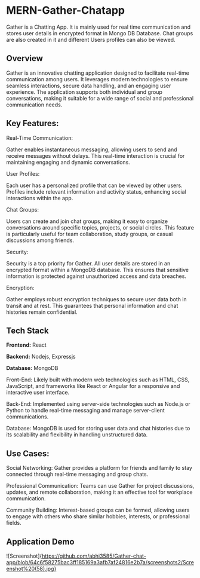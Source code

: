 
# MERN-Gather-Chatapp

Gather is a Chatting App. It is mainly used for real time
 communication and stores user details in encrypted format
 in Mongo DB Database. Chat groups are also created in it
 and different Users profiles can also be viewed.


## Overview

Gather is an innovative chatting application designed to facilitate real-time communication among users. It leverages modern technologies to ensure seamless interactions, secure data handling, and an engaging user experience. The application supports both individual and group conversations, making it suitable for a wide range of social and professional communication needs.

## Key Features:

Real-Time Communication:

Gather enables instantaneous messaging, allowing users to send and receive messages without delays. This real-time interaction is crucial for maintaining engaging and dynamic conversations.

User Profiles:

Each user has a personalized profile that can be viewed by other users. Profiles include relevant information and activity status, enhancing social interactions within the app.

Chat Groups:

Users can create and join chat groups, making it easy to organize conversations around specific topics, projects, or social circles. This feature is particularly useful for team collaboration, study groups, or casual discussions among friends.

Security:

Security is a top priority for Gather. All user details are stored in an encrypted format within a MongoDB database. This ensures that sensitive information is protected against unauthorized access and data breaches.

Encryption:

Gather employs robust encryption techniques to secure user data both in transit and at rest. This guarantees that personal information and chat histories remain confidential.
## Tech Stack

**Frontend:** React

**Backend:** Nodejs, Expressjs

**Database:** MongoDB

Front-End: Likely built with modern web technologies such as HTML, CSS, JavaScript, and frameworks like React or Angular for a responsive and interactive user interface.

Back-End: Implemented using server-side technologies such as Node.js or Python to handle real-time messaging and manage server-client communications.

Database: MongoDB is used for storing user data and chat histories due to its scalability and flexibility in handling unstructured data.


## Use Cases:

Social Networking: Gather provides a platform for friends and family to stay connected through real-time messaging and group chats.

Professional Communication: Teams can use Gather for project discussions, updates, and remote collaboration, making it an effective tool for workplace communication.

Community Building: Interest-based groups can be formed, allowing users to engage with others who share similar hobbies, interests, or professional fields.

## Application Demo 

![Screenshot]{https://github.com/abhi3585/Gather-chat-app/blob/64c6f58275bac3ff185169a3afb7af24816e2b7a/screenshots2/Screenshot%20(58).jpg}
